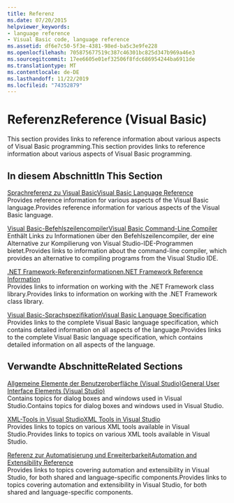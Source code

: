 ```yaml
---
title: Referenz
ms.date: 07/20/2015
helpviewer_keywords:
- language reference
- Visual Basic code, language reference
ms.assetid: df6e7c50-5f3e-4381-98ed-ba5c3e9fe228
ms.openlocfilehash: 705875677519c387c46301bc825d347b969a46e3
ms.sourcegitcommit: 17ee6605e01ef32506f8fdc686954244ba6911de
ms.translationtype: MT
ms.contentlocale: de-DE
ms.lasthandoff: 11/22/2019
ms.locfileid: "74352879"
---
```

# <a name="reference-visual-basic"></a><span data-ttu-id="b8f6d-102">Referenz</span><span class="sxs-lookup"><span data-stu-id="b8f6d-102">Reference (Visual Basic)</span></span>
<span data-ttu-id="b8f6d-103">This section provides links to reference information about various aspects of Visual Basic programming.</span><span class="sxs-lookup"><span data-stu-id="b8f6d-103">This section provides links to reference information about various aspects of Visual Basic programming.</span></span>  
  
## <a name="in-this-section"></a><span data-ttu-id="b8f6d-104">In diesem Abschnitt</span><span class="sxs-lookup"><span data-stu-id="b8f6d-104">In This Section</span></span>  
 [<span data-ttu-id="b8f6d-105">Sprachreferenz zu Visual Basic</span><span class="sxs-lookup"><span data-stu-id="b8f6d-105">Visual Basic Language Reference</span></span>](../../visual-basic/language-reference/index.md)  
 <span data-ttu-id="b8f6d-106">Provides reference information for various aspects of the Visual Basic language.</span><span class="sxs-lookup"><span data-stu-id="b8f6d-106">Provides reference information for various aspects of the Visual Basic language.</span></span>  
  
 [<span data-ttu-id="b8f6d-107">Visual Basic-Befehlszeilencompiler</span><span class="sxs-lookup"><span data-stu-id="b8f6d-107">Visual Basic Command-Line Compiler</span></span>](../../visual-basic/reference/command-line-compiler/index.md)  
 <span data-ttu-id="b8f6d-108">Enthält Links zu Informationen über den Befehlszeilencompiler, der eine Alternative zur Kompilierung von Visual Studio-IDE-Programmen bietet.</span><span class="sxs-lookup"><span data-stu-id="b8f6d-108">Provides links to information about the command-line compiler, which provides an alternative to compiling programs from the Visual Studio IDE.</span></span>  
  
 [<span data-ttu-id="b8f6d-109">.NET Framework-Referenzinformationen</span><span class="sxs-lookup"><span data-stu-id="b8f6d-109">.NET Framework Reference Information</span></span>](../../visual-basic/reference/net-framework-reference-information.md)  
 <span data-ttu-id="b8f6d-110">Provides links to information on working with the .NET Framework class library.</span><span class="sxs-lookup"><span data-stu-id="b8f6d-110">Provides links to information on working with the .NET Framework class library.</span></span>  
  
 [<span data-ttu-id="b8f6d-111">Visual Basic-Sprachspezifikation</span><span class="sxs-lookup"><span data-stu-id="b8f6d-111">Visual Basic Language Specification</span></span>](../../visual-basic/reference/language-specification/index.md)  
 <span data-ttu-id="b8f6d-112">Provides links to the complete Visual Basic language specification, which contains detailed information on all aspects of the language.</span><span class="sxs-lookup"><span data-stu-id="b8f6d-112">Provides links to the complete Visual Basic language specification, which contains detailed information on all aspects of the language.</span></span>  
  
## <a name="related-sections"></a><span data-ttu-id="b8f6d-113">Verwandte Abschnitte</span><span class="sxs-lookup"><span data-stu-id="b8f6d-113">Related Sections</span></span>  
 [<span data-ttu-id="b8f6d-114">Allgemeine Elemente der Benutzeroberfläche (Visual Studio)</span><span class="sxs-lookup"><span data-stu-id="b8f6d-114">General User Interface Elements (Visual Studio)</span></span>](/visualstudio/ide/reference/general-user-interface-elements-visual-studio)  
 <span data-ttu-id="b8f6d-115">Contains topics for dialog boxes and windows used in Visual Studio.</span><span class="sxs-lookup"><span data-stu-id="b8f6d-115">Contains topics for dialog boxes and windows used in Visual Studio.</span></span>  
  
 [<span data-ttu-id="b8f6d-116">XML-Tools in Visual Studio</span><span class="sxs-lookup"><span data-stu-id="b8f6d-116">XML Tools in Visual Studio</span></span>](/visualstudio/xml-tools/xml-tools-in-visual-studio)  
 <span data-ttu-id="b8f6d-117">Provides links to topics on various XML tools available in Visual Studio.</span><span class="sxs-lookup"><span data-stu-id="b8f6d-117">Provides links to topics on various XML tools available in Visual Studio.</span></span>  
  
 [<span data-ttu-id="b8f6d-118">Referenz zur Automatisierung und Erweiterbarkeit</span><span class="sxs-lookup"><span data-stu-id="b8f6d-118">Automation and Extensibility Reference</span></span>](/visualstudio/extensibility/extensibility-in-visual-studio?view=vs-2015)  
 <span data-ttu-id="b8f6d-119">Provides links to topics covering automation and extensibility in Visual Studio, for both shared and language-specific components.</span><span class="sxs-lookup"><span data-stu-id="b8f6d-119">Provides links to topics covering automation and extensibility in Visual Studio, for both shared and language-specific components.</span></span>
